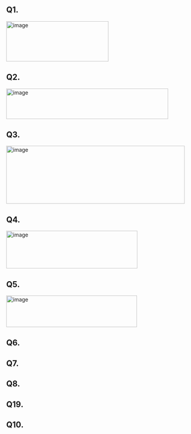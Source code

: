 ## Q1.
<img width="272" height="107" alt="image" src="https://github.com/user-attachments/assets/01fb92ae-f053-4381-a743-c62224946b65" />

## Q2.
<img width="431" height="81" alt="image" src="https://github.com/user-attachments/assets/35cbf3ba-f181-459c-92b3-33be88369c40" />

## Q3.
<img width="475" height="154" alt="image" src="https://github.com/user-attachments/assets/ae671676-0e8d-49ca-9686-3551443ede16" />

## Q4.
<img width="349" height="100" alt="image" src="https://github.com/user-attachments/assets/8dbd4a77-8d34-4800-af71-0ca9ea7ed923" />

## Q5.
<img width="348" height="84" alt="image" src="https://github.com/user-attachments/assets/8db0d920-3c92-4a9d-bdb0-1a93a02329e6" />

## Q6.
## Q7.
## Q8.
## Q19.
## Q10.
